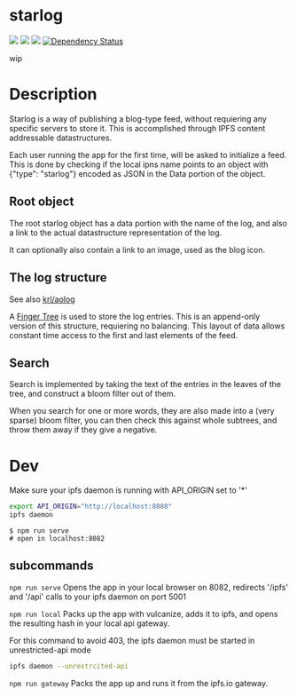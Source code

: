 starlog
=======

[![](https://img.shields.io/badge/made%20by-Protocol%20Labs-blue.svg?style=flat-square)](http://ipn.io) [![](https://img.shields.io/badge/project-IPFS-blue.svg?style=flat-square)](http://ipfs.io/) [![](https://img.shields.io/badge/freenode-%23ipfs-blue.svg?style=flat-square)](http://webchat.freenode.net/?channels=%23ipfs) [![Dependency Status](https://david-dm.org/ipfs/starlog.svg?style=flat-square)](https://david-dm.org/ipfs/starlog)

> 

wip

# Description

Starlog is a way of publishing a blog-type feed, without requiering any specific servers to store it. This is accomplished through IPFS content addressable datastructures.

Each user running the app for the first time, will be asked to initialize a feed. This is done by checking if the local ipns name points to an object with {"type": "starlog"} encoded as JSON in the Data portion of the object.

## Root object

The root starlog object has a data portion with the name of the log, and also a link to the actual datastructure representation of the log.

It can optionally also contain a link to an image, used as the blog icon.

## The log structure

See also [krl/aolog](https://github.com/krl/aolog)

A [Finger Tree](https://en.wikipedia.org/wiki/Finger_tree) is used to store the log entries. This is an append-only version of this structure, requiering no balancing. This layout of data allows constant time access to the first and last elements of the feed.

## Search

Search is implemented by taking the text of the entries in the leaves of the tree, and construct a bloom filter out of them.

When you search for one or more words, they are also made into a (very sparse) bloom filter, you can then check this against whole subtrees, and throw them away if they give a negative.

# Dev

Make sure your ipfs daemon is running with API_ORIGIN set to '*'

```bash
export API_ORIGIN="http://localhost:8080"
ipfs daemon
```

```
$ npm run serve
# open in localhost:8082
```

## subcommands

```npm run serve```
Opens the app in your local browser on 8082, redirects '/ipfs' and '/api' calls to your ipfs daemon on port 5001

```npm run local```
Packs up the app with vulcanize, adds it to ipfs, and opens the resulting hash in your local api gateway.

For this command to avoid 403, the ipfs daemon must be started in unrestricted-api mode
```bash
ipfs daemon --unrestrcited-api
```

```npm run gateway```
Packs the app up and runs it from the ipfs.io gateway.
